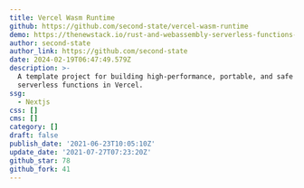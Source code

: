 ```yaml
---
title: Vercel Wasm Runtime
github: https://github.com/second-state/vercel-wasm-runtime
demo: https://thenewstack.io/rust-and-webassembly-serverless-functions-in-vercel/
author: second-state
author_link: https://github.com/second-state
date: 2024-02-19T06:47:49.579Z
description: >-
  A template project for building high-performance, portable, and safe
  serverless functions in Vercel.
ssg:
  - Nextjs
css: []
cms: []
category: []
draft: false
publish_date: '2021-06-23T10:05:10Z'
update_date: '2021-07-27T07:23:20Z'
github_star: 78
github_fork: 41
---
```

